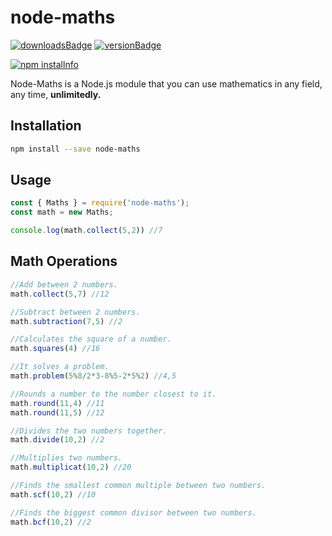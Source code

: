 # node-maths

[![downloadsBadge](https://img.shields.io/npm/dt/node-maths?style=for-the-badge)](https://npmjs.com/node-maths)
[![versionBadge](https://img.shields.io/npm/v/node-maths?style=for-the-badge)](https://npmjs.com/node-maths)

<a href="https://nodei.co/npm/discord.js/"><img src="https://nodei.co/npm/discord.js.png?downloads=true&stars=true" alt="npm installnfo" /></a>

Node-Maths is a Node.js module that you can use mathematics in any field, any time, **unlimitedly.**

## Installation

```sh
npm install --save node-maths
```

## Usage

```js
const { Maths } = require('node-maths');
const math = new Maths;

console.log(math.collect(5,2)) //7

```


## Math Operations

```js
//Add between 2 numbers.
math.collect(5,7) //12

//Subtract between 2 numbers.
math.subtraction(7,5) //2

//Calculates the square of a number.
math.squares(4) //16

//It solves a problem.
math.problem(5%8/2*3-8%5-2*5%2) //4,5

//Rounds a number to the number closest to it.
math.round(11,4) //11
math.round(11,5) //12

//Divides the two numbers together.
math.divide(10,2) //2

//Multiplies two numbers.
math.multiplicat(10,2) //20

//Finds the smallest common multiple between two numbers.
math.scf(10,2) //10

//Finds the biggest common divisor between two numbers.
math.bcf(10,2) //2
```
